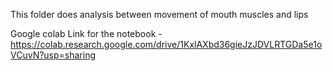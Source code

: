This folder does analysis between movement of mouth muscles and lips

Google colab Link for the notebook -  https://colab.research.google.com/drive/1KxlAXbd36gieJzJDVLRTGDa5e1oVCuvN?usp=sharing
